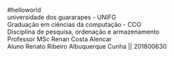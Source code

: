 #helloworld<br/>
universidade dos guararapes - UNIFG<BR/>
Graduação em ciências da computação - CCO<br/>
Disciplina de pesquisa, ordenação e armazenamento<br/>
Professor MSc Renan Costa Alencar<br/>
Aluno Renato Ribeiro Albuquerque Cunha || 201800630
